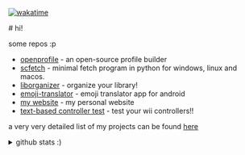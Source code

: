 <p><a href="https://wakatime.com/@7dfbf33e-5d18-47f8-a436-063b5f5bece2"><img src="https://wakatime.com/badge/user/7dfbf33e-5d18-47f8-a436-063b5f5bece2.svg" alt="wakatime"></a></p>
# hi!

some repos :p
- <a href="https://github.com/openprofileproject/openprofile">openprofile</a> - an open-source profile builder  
- <a href="https://github.com/sctech-tr/scfetch">scfetch</a> - minimal fetch program in python for windows, linux and macos.
- <a href="https://github.com/sctech-tr/liborganizer">liborganizer</a> - organize your library!
- <a href="https://github.com/sctech-tr/emoji-translator">emoji-translator</a> - emoji translator app for android
- <a href="https://github.com/sctech-tr/website">my website</a> - my personal website
- <a href="https://github.com/sctech-tr/tbct-wii">text-based controller test</a> - test your wii controllers!!

a very very detailed list of my projects can be found <a href="projects.md">here</a>
<details>
  <summary>github stats :)</summary>
<p><img src="https://github-readme-stats.vercel.app/api?username=sctech-tr&amp;show_icons=true&amp;theme=synthwave&amp;show=reviews,discussions_started,discussions_answered,prs_merged,prs_merged_percentage&hide_border=true" alt="Stats"></p>
<p><img src="https://github-readme-stats.vercel.app/api/top-langs/?username=sctech-tr&amp;layout=compact&amp;langs_count=100&amp;theme=synthwave&hide_border=true" alt="Top Langs stat"></p>
</details>
